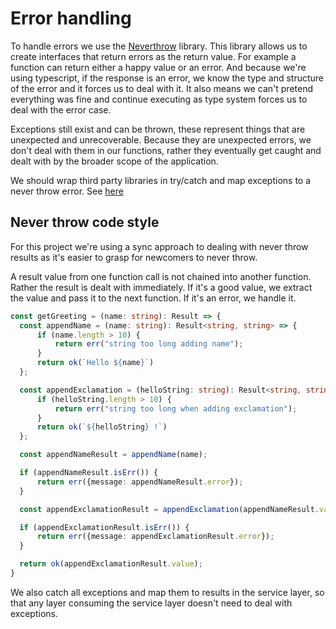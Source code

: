 # Error handling

To handle errors we use the [Neverthrow](https://github.com/supermacro/neverthrow) library. This library allows us to create interfaces that return errors as the return value. For example a function can return either a happy value or an error. And because we're using typescript, if the response is an error, we know the type and structure of the error and it forces us to deal with it. It also means we can't pretend everything was fine and continue executing as type system forces us to deal with the error case.

Exceptions still exist and can be thrown, these represent things that are unexpected and unrecoverable. Because they are unexpected errors, we don't deal with them in our functions, rather they eventually get caught and dealt with by the broader scope of the application.

We should wrap third party libraries in try/catch and map exceptions to a never throw error. See [here](https://github.com/supermacro/neverthrow/wiki/Error-Handling-Best-Practices#wrap-3rd-party-code-to-localize-exceptions)

## Never throw code style
For this project we're using a sync approach to dealing with never throw results as it's easier to grasp for newcomers to never throw.

A result value from one function call is not chained into another function. Rather the result is dealt with immediately. If it's a good value, we extract the value and pass it to the next function. If it's an error, we handle it.

```typescript
const getGreeting = (name: string): Result => {
  const appendName = (name: string): Result<string, string> => {
      if (name.length > 10) {
          return err("string too long adding name");
      }
      return ok(`Hello ${name}`)
  };

  const appendExclamation = (helloString: string): Result<string, string> => {
      if (helloString.length > 10) {
          return err("string too long when adding exclamation");
      }
      return ok(`${helloString} !`)
  };

  const appendNameResult = appendName(name);

  if (appendNameResult.isErr()) {
      return err({message: appendNameResult.error});
  }

  const appendExclamationResult = appendExclamation(appendNameResult.value);

  if (appendExclamationResult.isErr()) {
      return err({message: appendExclamationResult.error});
  }

  return ok(appendExclamationResult.value);
}
```

We also catch all exceptions and map them to results in the service layer, so that any layer consuming the service layer doesn't need to deal with exceptions.
